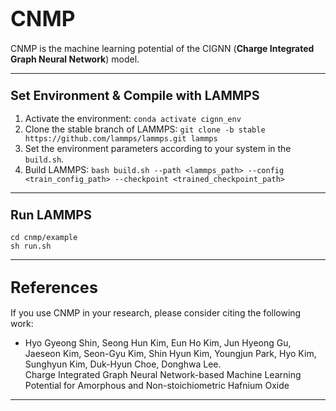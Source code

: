 # <span style="font-size:larger;">CNMP</span>

CNMP is the machine learning potential of the CIGNN (**Charge Integrated Graph Neural Network**) model.

---

### <span style="font-size:larger;">Set Environment & Compile with LAMMPS</span>

1. Activate the environment: `conda activate cignn_env`
2. Clone the stable branch of LAMMPS: `git clone -b stable https://github.com/lammps/lammps.git lammps`
3. Set the environment parameters according to your system in the `build.sh`.
4. Build LAMMPS: `bash build.sh --path <lammps_path> --config <train_config_path> --checkpoint <trained_checkpoint_path>`

---

### <span style="font-size:larger;">Run LAMMPS</span>

  ```
  cd cnmp/example
  sh run.sh
  ```

---

## <span style="font-size:larger;">References</span>

If you use CNMP in your research, please consider citing the following work:

- Hyo Gyeong Shin, Seong Hun Kim, Eun Ho Kim, Jun Hyeong Gu, Jaeseon Kim, Seon-Gyu Kim, Shin Hyun Kim, Youngjun Park, Hyo Kim, Sunghyun Kim, Duk-Hyun Choe, Donghwa Lee.  
  Charge Integrated Graph Neural Network-based Machine Learning Potential for Amorphous and Non-stoichiometric Hafnium Oxide

---